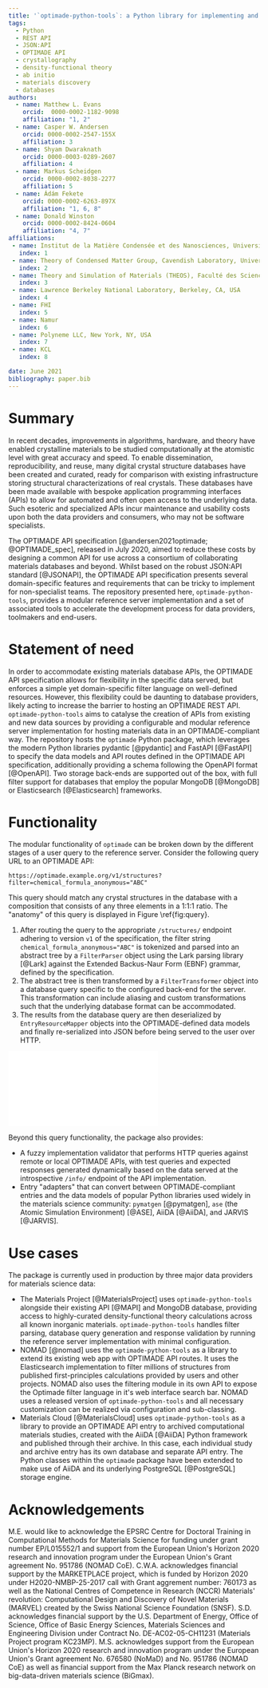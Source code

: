 ```yaml
---
title: '`optimade-python-tools`: a Python library for implementing and consuming materials data via OPTIMADE APIs'
tags:
  - Python
  - REST API
  - JSON:API
  - OPTIMADE API
  - crystallography
  - density-functional theory
  - ab initio
  - materials discovery
  - databases
authors:
  - name: Matthew L. Evans
    orcid:  0000-0002-1182-9098
    affiliation: "1, 2"
  - name: Casper W. Andersen
    orcid: 0000-0002-2547-155X
    affiliation: 3
  - name: Shyam Dwaraknath
    orcid: 0000-0003-0289-2607
    affiliation: 4
  - name: Markus Scheidgen
    orcid: 0000-0002-8038-2277
    affiliation: 5
  - name: Ádám Fekete
    orcid: 0000-0002-6263-897X
    affiliation: "1, 6, 8"
  - name: Donald Winston
    orcid: 0000-0002-8424-0604
    affiliation: "4, 7"
affiliations:
 - name: Institut de la Matière Condensée et des Nanosciences, Université catholique de Louvain, Chemin des Étoiles 8, Louvain-la-Neuve 1348, Belgium
   index: 1
 - name: Theory of Condensed Matter Group, Cavendish Laboratory, University of Cambridge, J. J. Thomson Avenue, Cambridge, CB3 0HE, U.K.
   index: 2
 - name: Theory and Simulation of Materials (THEOS), Faculté des Sciences et Techniques de l'Ingénieur, École Polytechnique Fédérale de Lausanne, CH-1015 Lausanne, Switzerland
   index: 3
 - name: Lawrence Berkeley National Laboratory, Berkeley, CA, USA
   index: 4
 - name: FHI
   index: 5
 - name: Namur
   index: 6
 - name: Polyneme LLC, New York, NY, USA
   index: 7
 - name: KCL
   index: 8

date: June 2021
bibliography: paper.bib
---
```


# Summary

<!--Follow similar spiel to OPTIMADE paper:-->
<!--- advent of high-throughput computing, software and theory maturity, availability of compute power have lead to explosion of computational data.-->
<!--- can be directly compared to high-quality measurements of crystal structures curated over many years-->
<!--- this data is increasingly being made available via public APIs, such as...-->
<!--- The OPTIMADE API specification was created to enable interoperability and machine-actionable APIs from multiple data providers-->

In recent decades, improvements in algorithms, hardware, and theory have enabled crystalline materials to be studied computationally at the atomistic level with great accuracy and speed.
To enable dissemination, reproducibility, and reuse, many digital crystal structure databases have been created and curated, ready for comparison with existing infrastructure storing structural characterizations of real crystals.
These databases have been made available with bespoke application programming interfaces (APIs) to allow for automated and often open access to the underlying data.
Such esoteric and specialized APIs incur maintenance and usability costs upon both the data providers and consumers, who may not be software specialists.

The OPTIMADE API specification [@andersen2021optimade; @OPTIMADE_spec], released in July 2020, aimed to reduce these costs by designing a common API for use across a consortium of collaborating materials databases and beyond.
Whilst based on the robust JSON:API standard [@JSONAPI], the OPTIMADE API specification presents several domain-specific features and requirements that can be tricky to implement for non-specialist teams.
The repository presented here, `optimade-python-tools`, provides a modular reference server implementation and a set of associated tools to accelerate the development process for data providers, toolmakers and end-users.

# Statement of need

In order to accommodate existing materials database APIs, the OPTIMADE API specification allows for flexibility in the specific data served, but enforces a simple yet domain-specific filter language on well-defined resources.
However, this flexibility could be daunting to database providers, likely acting to increase the barrier to hosting an OPTIMADE REST API.
`optimade-python-tools` aims to catalyse the creation of APIs from existing and new data sources by providing a configurable and modular reference server implementation for hosting materials data in an OPTIMADE-compliant way.
The repository hosts the `optimade` Python package, which leverages the modern Python libraries pydantic [@pydantic] and FastAPI [@FastAPI] to specify the data models and API routes defined in the OPTIMADE API specification, additionally providing a schema following the OpenAPI format [@OpenAPI].
Two storage back-ends are supported out of the box, with full filter support for databases that employ the popular MongoDB [@MongoDB] or Elasticsearch [@Elasticsearch] frameworks.

# Functionality

The modular functionality of `optimade` can be broken down by the different stages of a user query to the reference server.
Consider the following query URL to an OPTIMADE API:

```
https://optimade.example.org/v1/structures?filter=chemical_formula_anonymous="ABC"
```

This query should match any crystal structures in the database with a composition that consists of any three elements in a 1:1:1 ratio. The "anatomy" of this query is displayed in Figure \ref{fig:query}.

1. After routing the query to the appropriate `/structures/` endpoint adhering to version `v1` of the specification, the filter string `chemical_formula_anonymous="ABC"` is tokenized and parsed into an abstract tree by a `FilterParser` object using the Lark parsing library [@Lark] against the Extended Backus-Naur Form (EBNF) grammar, defined by the specification.
2. The abstract tree is then transformed by a `FilterTransformer` object into a database query specific to the configured back-end for the server.
This transformation can include aliasing and custom transformations such that the underlying database format can be accommodated.
3. The results from the database query are then deserialized by `EntryResourceMapper` objects into the OPTIMADE-defined data models and finally re-serialized into JSON before being served to the user over HTTP.

![Anatomy of an OPTIMADE query handled by the package.\label{fig:query}](./query.pdf)

Beyond this query functionality, the package also provides:

- A fuzzy implementation validator that performs HTTP queries against remote or local OPTIMADE APIs, with test queries and expected responses generated dynamically based on the data served at the introspective `/info/` endpoint of the API implementation.
- Entry "adapters" that can convert between OPTIMADE-compliant entries and the data models of popular Python libraries used widely in the materials science community: `pymatgen` [@pymatgen], `ase` (the Atomic Simulation Environment) [@ASE], AiiDA [@AiiDA], and JARVIS [@JARVIS].

# Use cases

The package is currently used in production by three major data providers for materials science data:

- The Materials Project [@MaterialsProject] uses `optimade-python-tools` alongside their existing API [@MAPI] and MongoDB database, providing access to highly-curated density-functional theory calculations across all known inorganic materials.
`optimade-python-tools` handles filter parsing, database query generation and response validation by running the reference server implementation with minimal configuration.
- NOMAD [@nomad] uses the `optimade-python-tools` as a library to extend its existing web app with OPTIMADE API routes.
 It uses the Elasticsearch implementation to filter millions of structures from published first-principles calculations provided by users and other projects.
NOMAD also uses the filtering module in its own API to expose the Optimade filter language in it's web interface search bar. 
NOMAD uses a released version of `optimade-python-tools` and all necessary customization can be realized via configuration and sub-classing.
- Materials Cloud [@MaterialsCloud] uses `optimade-python-tools` as a library to provide an OPTIMADE API entry to archived computational materials studies, created with the AiiDA [@AiiDA] Python framework and published through their archive.
In this case, each individual study and archive entry has its own database and separate API entry.
The Python classes within the `optimade` package have been extended to make use of AiiDA and its underlying PostgreSQL [@PostgreSQL] storage engine.

<!-- Could also mention clients/gateway/consortia infrastructure like the dashboard here?
OPT can also be used in client code; one application that the OPTIMADE specification enables is cross-origin queries. The-->

# Acknowledgements

M.E. would like to acknowledge the EPSRC Centre for Doctoral Training in Computational Methods for Materials Science for funding under grant number EP/L015552/1 and support from the European Union's Horizon 2020 research and innovation program under the European Union's Grant agreement No. 951786 (NOMAD CoE).
C.W.A. acknowledges financial support by the MARKETPLACE project, which is funded by Horizon 2020 under H2020-NMBP-25-2017 call with Grant aggrement number: 760173 as well as the National Centres of Competence in Research (NCCR) Materials' revolution: Computational Design and Discovery of Novel Materials (MARVEL) created by the Swiss National Science Foundation (SNSF).
S.D. acknowledges financial support by the U.S. Department of Energy, Office of Science, Office of Basic Energy Sciences, Materials Sciences and Engineering Division under Contract No. DE-AC02-05-CH11231 (Materials Project program KC23MP).
M.S. acknowledges support from the European Union's Horizon 2020 research and innovation program under the European Union's Grant agreement No. 676580 (NoMaD) and No. 951786 (NOMAD CoE) as well as financial support from the Max Planck research network on big-data-driven materials science (BiGmax).

